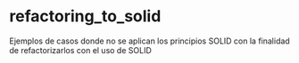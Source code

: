 # refactoring_to_solid
Ejemplos de casos donde no se aplican los principios SOLID con la finalidad de refactorizarlos con el uso de SOLID
